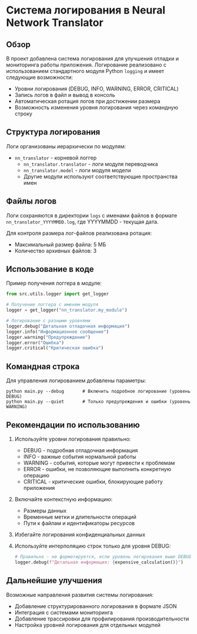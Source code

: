 # Система логирования в Neural Network Translator

## Обзор

В проект добавлена система логирования для улучшения отладки и мониторинга работы приложения. Логирование реализовано с использованием стандартного модуля Python `logging` и имеет следующие возможности:

- Уровни логирования (DEBUG, INFO, WARNING, ERROR, CRITICAL)
- Запись логов в файл и вывод в консоль
- Автоматическая ротация логов при достижении размера
- Возможность изменения уровня логирования через командную строку

## Структура логирования

Логи организованы иерархически по модулям:

- `nn_translator` - корневой логгер
  - `nn_translator.translator` - логи модуля переводчика
  - `nn_translator.model` - логи модуля модели
  - Другие модули используют соответствующие пространства имен

## Файлы логов

Логи сохраняются в директории `logs` с именами файлов в формате `nn_translator_YYYYMMDD.log`, где YYYYMMDD - текущая дата.

Для контроля размера лог-файлов реализована ротация:
- Максимальный размер файла: 5 МБ
- Количество архивных файлов: 3

## Использование в коде

Пример получения логгера в модуле:

```python
from src.utils.logger import get_logger

# Получение логгера с именем модуля
logger = get_logger("nn_translator.my_module")

# Логирование с разными уровнями
logger.debug("Детальная отладочная информация")
logger.info("Информационное сообщение")
logger.warning("Предупреждение")
logger.error("Ошибка")
logger.critical("Критическая ошибка")
```

## Командная строка

Для управления логированием добавлены параметры:

```
python main.py --debug       # Включить подробное логирование (уровень DEBUG)
python main.py --quiet       # Только предупреждения и ошибки (уровень WARNING)
```

## Рекомендации по использованию

1. Используйте уровни логирования правильно:
   - DEBUG - подробная отладочная информация
   - INFO - важные события нормальной работы
   - WARNING - события, которые могут привести к проблемам
   - ERROR - ошибки, не позволяющие выполнить конкретную операцию
   - CRITICAL - критические ошибки, блокирующие работу приложения

2. Включайте контекстную информацию:
   - Размеры данных
   - Временные метки и длительности операций
   - Пути к файлам и идентификаторы ресурсов

3. Избегайте логирования конфиденциальных данных

4. Используйте интерполяцию строк только для уровня DEBUG:
   ```python
   # Правильно - не форматируется, если уровень логирования выше DEBUG
   logger.debug(f"Детальная информация: {expensive_calculation()}")
   ```

## Дальнейшие улучшения

Возможные направления развития системы логирования:
- Добавление структурированного логирования в формате JSON
- Интеграция с системами мониторинга
- Добавление трассировки для профилирования производительности
- Настройка уровней логирования для отдельных модулей 